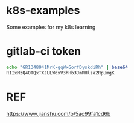 # k8s-examples
Some examples for my k8s learning


# gitlab-ci token
```bash
echo "GR1348941MrK-gqWxGorfDyskdiRh" | base64 
R1IxMzQ4OTQxTXJLLWdxV3hHb3JmRHlza2RpUmgK
```


# REF
https://www.jianshu.com/p/5ac99fa1cd6b
